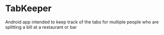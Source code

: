 # TabKeeper
Android app intended to keep track of the tabs for multiple people who are splitting a bill at a restaurant or bar
